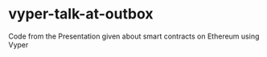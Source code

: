 # vyper-talk-at-outbox
Code from the Presentation given about smart contracts on Ethereum using Vyper
